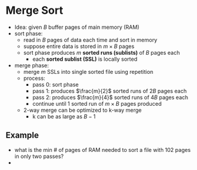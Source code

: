 # Merge Sort
- Idea: given $B$ buffer pages of main memory (RAM)
- sort phase:
	- read in $B$ pages of data each time and sort in memory
	- suppose entire data is stored in $m \times B$ pages
	- sort phase produces $m$ **sorted runs (sublists)** of $B$ pages each
		- each **sorted sublist (SSL)** is locally sorted
- merge phase:
	- merge $m$ SSLs into single sorted file using repetition
	- process:
		- pass 0: sort phase
		- pass 1: produces $\frac{m}{2}$ sorted runs of $2B$ pages each
		- pass 2: produces $\frac{m}{4}$ sorted runs of $4B$ pages each
		- continue until 1 sorted run of $m\times B$ pages produced
	- 2-way merge can be optimized to k-way merge
		- k can be as large as $B-1$
## Example
- what is the min # of pages of RAM needed to sort a file with 102 pages in only two passes?
- 